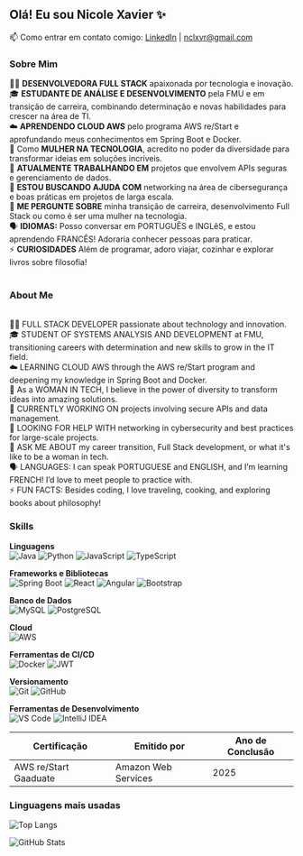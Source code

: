 ## Olá! Eu sou Nicole Xavier ✨  
📫 Como entrar em contato comigo: [LinkedIn](https://linkedin.com/in/nicole-xavier-sp) | nclxvr@gmail.com  

### Sobre Mim  

👩‍💻 **DESENVOLVEDORA FULL STACK** apaixonada por tecnologia e inovação. <br>
🎓 **ESTUDANTE DE ANÁLISE E DESENVOLVIMENTO** pela FMU e em transição de carreira, combinando determinação e novas habilidades para crescer na área de TI. <br>
☁️ **APRENDENDO CLOUD AWS** pelo programa AWS re/Start e aprofundando meus conhecimentos em Spring Boot e Docker. <br>
🌟 Como **MULHER NA TECNOLOGIA**, acredito no poder da diversidade para transformar ideias em soluções incríveis. <br>
🔭 **ATUALMENTE TRABALHANDO EM** projetos que envolvem APIs seguras e gerenciamento de dados. <br>
🤔 **ESTOU BUSCANDO AJUDA COM** networking na área de cibersegurança e boas práticas em projetos de larga escala. <br>
💬 **ME PERGUNTE SOBRE** minha transição de carreira, desenvolvimento Full Stack ou como é ser uma mulher na tecnologia. <br>
🗣️ **IDIOMAS:** Posso conversar em PORTUGUÊS e INGLêS, e estou aprendendo FRANCÊS! Adoraria conhecer pessoas para praticar. <br>
⚡ **CURIOSIDADES** Além de programar, adoro viajar, cozinhar e explorar livros sobre filosofia! <br>
 <br>
### About Me
 <br>
👩‍💻 FULL STACK DEVELOPER passionate about technology and innovation. <br>
🎓 STUDENT OF SYSTEMS ANALYSIS AND DEVELOPMENT at FMU, transitioning careers with determination and new skills to grow in the IT field. <br>
☁️ LEARNING CLOUD AWS through the AWS re/Start program and deepening my knowledge in Spring Boot and Docker. <br>
🌟 As a WOMAN IN TECH, I believe in the power of diversity to transform ideas into amazing solutions. <br>
🔭 CURRENTLY WORKING ON projects involving secure APIs and data management. <br>
🤔 LOOKING FOR HELP WITH networking in cybersecurity and best practices for large-scale projects. <br>
💬 ASK ME ABOUT my career transition, Full Stack development, or what it's like to be a woman in tech. <br>
🗣️ LANGUAGES: I can speak PORTUGUESE and ENGLISH, and I’m learning FRENCH! I’d love to meet people to practice with. <br>
⚡ FUN FACTS: Besides coding, I love traveling, cooking, and exploring books about philosophy! <br>


### **Skills**  
**Linguagens**  
![Java](https://img.shields.io/badge/Java-007396?style=flat&logo=java&logoColor=white) ![Python](https://img.shields.io/badge/Python-3776AB?style=flat&logo=python&logoColor=white) ![JavaScript](https://img.shields.io/badge/JavaScript-F7DF1E?style=flat&logo=javascript&logoColor=black) ![TypeScript](https://img.shields.io/badge/TypeScript-3178C6?style=flat&logo=typescript&logoColor=white)

**Frameworks e Bibliotecas**  
![Spring Boot](https://img.shields.io/badge/Spring_Boot-6DB33F?style=flat&logo=springboot&logoColor=white) ![React](https://img.shields.io/badge/React-61DAFB?style=flat&logo=react&logoColor=black) ![Angular](https://img.shields.io/badge/Angular-DD0031?style=flat&logo=angular&logoColor=white) ![Bootstrap](https://img.shields.io/badge/Bootstrap-563D7C?style=flat&logo=bootstrap&logoColor=white)

**Banco de Dados**  
![MySQL](https://img.shields.io/badge/MySQL-4479A1?style=flat&logo=mysql&logoColor=white) ![PostgreSQL](https://img.shields.io/badge/PostgreSQL-336791?style=flat&logo=postgresql&logoColor=white) 

**Cloud**  
![AWS](https://img.shields.io/badge/Amazon_AWS-232F3E?style=flat&logo=amazonaws&logoColor=white)

**Ferramentas de CI/CD**  
![Docker](https://img.shields.io/badge/Docker-2496ED?style=flat&logo=docker&logoColor=white) ![JWT](https://img.shields.io/badge/JWT-000000?style=flat&logo=json-web-tokens&logoColor=white)

**Versionamento**  
![Git](https://img.shields.io/badge/Git-F05032?style=flat&logo=git&logoColor=white) ![GitHub](https://img.shields.io/badge/GitHub-181717?style=flat&logo=github&logoColor=white)

**Ferramentas de Desenvolvimento**  
![VS Code](https://img.shields.io/badge/VS_Code-007ACC?style=flat&logo=visualstudiocode&logoColor=white) ![IntelliJ IDEA](https://img.shields.io/badge/IntelliJ_IDEA-000000?style=flat&logo=intellijidea&logoColor=white)  


| Certificação                         | Emitido por          | Ano de Conclusão |
|--------------------------------------|----------------------|------------------|
| AWS re/Start Gaaduate                | Amazon Web Services  | 2025             |

### Linguagens mais usadas
![Top Langs](https://github-readme-stats.vercel.app/api/top-langs/?username=NicXavier&layout=compact&theme=dark)

![GitHub Stats](https://github-readme-stats.vercel.app/api?username=NicXavier&show_icons=true&theme=dark)




                


